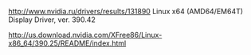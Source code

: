 http://www.nvidia.ru/drivers/results/131890
Linux x64 (AMD64/EM64T) Display Driver, ver. 390.42	

http://us.download.nvidia.com/XFree86/Linux-x86_64/390.25/README/index.html
